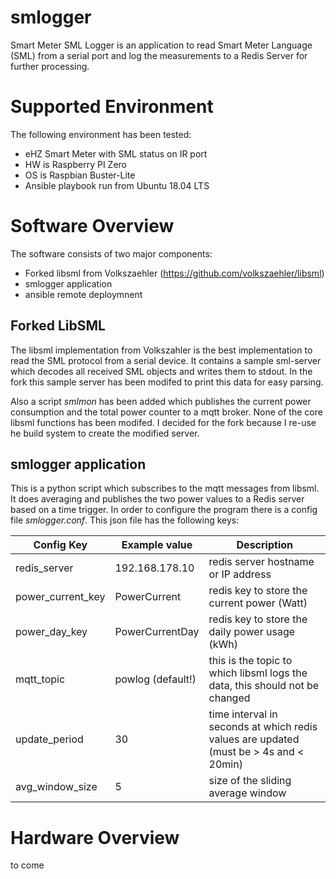 # smlogger
Smart Meter SML Logger is an application to read Smart Meter Language (SML) from a serial port and log the measurements to a Redis Server for further processing.

# Supported Environment
The following environment has been tested:
- eHZ Smart Meter with SML status on IR port
- HW is Raspberry PI Zero
- OS is Raspbian Buster-Lite
- Ansible playbook run from Ubuntu 18.04 LTS

# Software Overview
The software consists of two major components:
- Forked libsml from Volkszaehler (https://github.com/volkszaehler/libsml)
- smlogger application
- ansible remote deploymnent
## Forked LibSML
The libsml implementation from Volkszahler is the best implementation to read the SML protocol from a serial device. It contains a sample sml-server which decodes all received SML objects and writes them to stdout. In the fork this sample server has been modifed to print this data for easy parsing.

Also a script *smlmon* has been added which publishes the current power consumption and the total power counter to a mqtt broker. None of the core libsml functions has been modifed. I decided for the fork because I re-use he build system to create the modified server.
## smlogger application
This is a python script which subscribes to the mqtt messages from libsml. It does averaging and publishes the two power values to a Redis server based on a time trigger. In order to configure the program there is a config file *smlogger.conf*. This json file has the following keys:

| Config Key    | Example value | Description |
| ------------- | ------------- | ----- |
| redis_server  | 192.168.178.10   | redis server hostname or IP address |
| power_current_key | PowerCurrent | redis key to store the current power (Watt) |
| power_day_key | PowerCurrentDay  | redis key to store the daily power usage (kWh) |
| mqtt_topic | powlog (default!) | this is the topic to which libsml logs the data, this should not be changed |
| update_period | 30 | time interval in seconds at which redis values are updated (must be > 4s and < 20min) |
| avg_window_size | 5 | size of the sliding average window |

# Hardware Overview
to come
